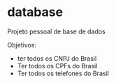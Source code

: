 # database

Projeto pessoal de base de dados

Objetivos:
- ter todos os CNPJ do Brasil
- Ter todos os CPFs do Brasil
- Ter todos os telefones do Brasil

